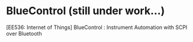 # BlueControl (still under work...)
[EE536: Internet of Things] BlueControl : Instrument Automation with SCPI over Bluetooth
